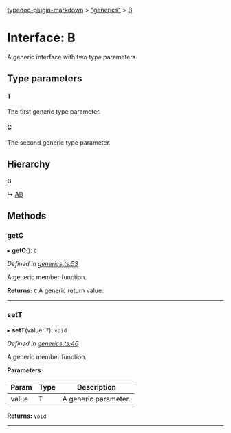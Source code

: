 [typedoc-plugin-markdown](../README.md) > ["generics"](../modules/_generics_.md) > [B](../interfaces/_generics_.b.md)

# Interface: B

A generic interface with two type parameters.

## Type parameters
#### T 

The first generic type parameter.

#### C 

The second generic type parameter.

## Hierarchy

**B**

↳  [AB](_generics_.ab.md)

## Methods
<a id="getc"></a>

###  getC

▸ **getC**(): `C`

*Defined in [generics.ts:53](https://github.com/tgreyjs/typedoc-plugin-markdown/blob/master/tests/src/generics.ts#L53)*

A generic member function.

**Returns:** `C`
A generic return value.

___

<a id="sett"></a>

###  setT

▸ **setT**(value: *`T`*): `void`

*Defined in [generics.ts:46](https://github.com/tgreyjs/typedoc-plugin-markdown/blob/master/tests/src/generics.ts#L46)*

A generic member function.

**Parameters:**

| Param | Type | Description |
| ------ | ------ | ------ |
| value | `T`   |  A generic parameter. |

**Returns:** `void`

___

